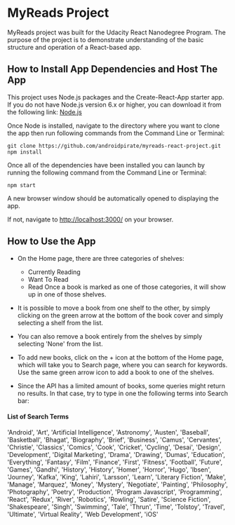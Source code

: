 # MyReads Project

MyReads project was built for the Udacity React Nanodegree Program. The purpose of the project is to demonstrate understanding of the basic structure and operation of a React-based app.

## How to Install App Dependencies and Host The App

This project uses Node.js packages and the Create-React-App starter app.
If you do not have Node.js version 6.x or higher, you can download it from the following link: [Node.js](https://nodejs.org/en/)

Once Node is installed, navigate to the directory where you want to clone the app then run following
commands from the Command Line or Terminal:

```
git clone https://github.com/androidpirate/myreads-react-project.git
npm install
```

Once all of the dependencies have been installed you can launch by running the following command from
the Command Line or Terminal:

```
npm start
```

A new browser window should be automatically opened to displaying the app.

If not, navigate to [http://localhost:3000/](http://localhost:3000/) on your browser.

## How to Use the App

- On the Home page, there are three categories of shelves:
  * Currently Reading
  * Want To Read
  * Read
  Once a book is marked as one of those categories, it will show up in one of those shelves.

- It is possible to move a book from one shelf to the other, by simply clicking on the green arrow at
  the bottom of the book cover and simply selecting a shelf from the list.

- You can also remove a book entirely from the shelves by simply selecting 'None' from the list.

- To add new books, click on the + icon at the bottom of the Home page, which will take you to
  Search page, where you can search for keywords. Use the same green arrow icon to add a book to
  one of the shelves.

- Since the API has a limited amount of books, some queries might return no results. In that case,
  try to type in one the following terms into Search bar:

#### List of Search Terms

'Android', 'Art', 'Artificial Intelligence', 'Astronomy', 'Austen', 'Baseball', 'Basketball', 'Bhagat', 'Biography', 'Brief', 'Business', 'Camus', 'Cervantes', 'Christie', 'Classics', 'Comics', 'Cook', 'Cricket', 'Cycling', 'Desai', 'Design', 'Development', 'Digital Marketing', 'Drama', 'Drawing', 'Dumas', 'Education', 'Everything', 'Fantasy', 'Film', 'Finance', 'First', 'Fitness', 'Football', 'Future', 'Games', 'Gandhi', 'History', 'History', 'Homer', 'Horror', 'Hugo', 'Ibsen', 'Journey', 'Kafka', 'King', 'Lahiri', 'Larsson', 'Learn', 'Literary Fiction', 'Make', 'Manage', 'Marquez', 'Money', 'Mystery', 'Negotiate', 'Painting', 'Philosophy', 'Photography', 'Poetry', 'Production', 'Program Javascript', 'Programming', 'React', 'Redux', 'River', 'Robotics', 'Rowling', 'Satire', 'Science Fiction', 'Shakespeare', 'Singh', 'Swimming', 'Tale', 'Thrun', 'Time', 'Tolstoy', 'Travel', 'Ultimate', 'Virtual Reality', 'Web Development', 'iOS'
